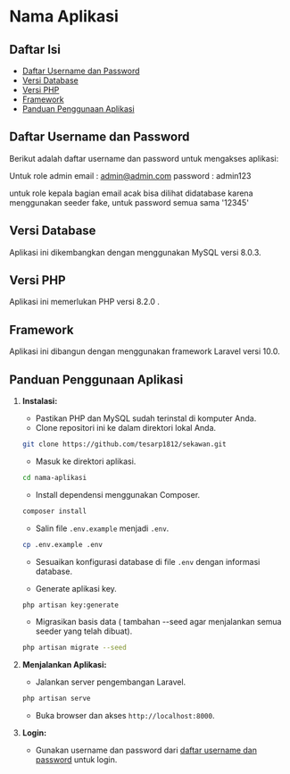 # Nama Aplikasi

## Daftar Isi
- [Daftar Username dan Password](#daftar-username-dan-password)
- [Versi Database](#versi-database)
- [Versi PHP](#versi-php)
- [Framework](#framework)
- [Panduan Penggunaan Aplikasi](#panduan-penggunaan-aplikasi)

## Daftar Username dan Password

Berikut adalah daftar username dan password untuk mengakses aplikasi:

Untuk role admin 
email : admin@admin.com
password : admin123

untuk role kepala bagian email acak bisa dilihat didatabase karena menggunakan seeder fake, untuk password semua sama '12345'

## Versi Database

Aplikasi ini dikembangkan dengan menggunakan MySQL versi 8.0.3.

## Versi PHP

Aplikasi ini memerlukan PHP versi 8.2.0 .

## Framework

Aplikasi ini dibangun dengan menggunakan framework Laravel versi 10.0.

## Panduan Penggunaan Aplikasi

1. **Instalasi:**
    - Pastikan PHP dan MySQL sudah terinstal di komputer Anda.
    - Clone repositori ini ke dalam direktori lokal Anda.

    ```bash
    git clone https://github.com/tesarp1812/sekawan.git
    ```

    - Masuk ke direktori aplikasi.

    ```bash
    cd nama-aplikasi
    ```

    - Install dependensi menggunakan Composer.

    ```bash
    composer install
    ```

    - Salin file `.env.example` menjadi `.env`.

    ```bash
    cp .env.example .env
    ```

    - Sesuaikan konfigurasi database di file `.env` dengan informasi database.

    - Generate aplikasi key.

    ```bash
    php artisan key:generate
    ```

    - Migrasikan basis data ( tambahan --seed agar menjalankan semua seeder yang telah dibuat).

    ```bash 
    php artisan migrate --seed
    ```

2. **Menjalankan Aplikasi:**
    - Jalankan server pengembangan Laravel.

    ```bash
    php artisan serve
    ```

    - Buka browser dan akses `http://localhost:8000`.

3. **Login:**
    - Gunakan username dan password dari [daftar username dan password](#daftar-username-dan-password) untuk login.

